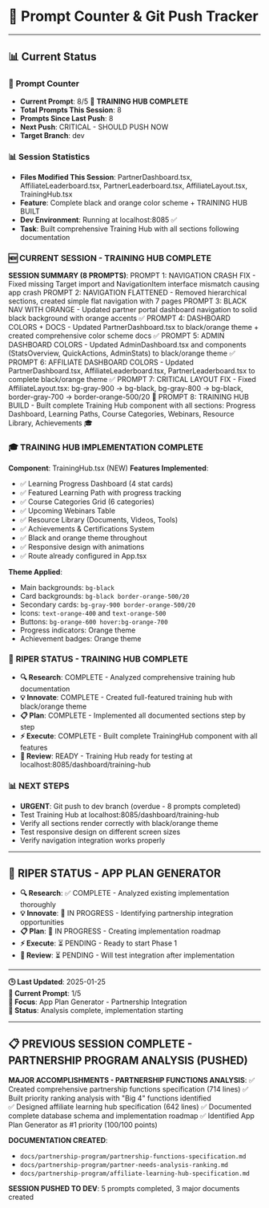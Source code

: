 # 🔢 **Prompt Counter & Git Push Tracker**

---

## 📊 **Current Status**

### 🎯 **Prompt Counter**
- **Current Prompt**: 8/5 🎯 **TRAINING HUB COMPLETE**
- **Total Prompts This Session**: 8
- **Prompts Since Last Push**: 8
- **Next Push**: CRITICAL - SHOULD PUSH NOW
- **Target Branch**: dev

### 📊 **Session Statistics**
- **Files Modified This Session**: PartnerDashboard.tsx, AffiliateLeaderboard.tsx, PartnerLeaderboard.tsx, AffiliateLayout.tsx, TrainingHub.tsx
- **Feature**: Complete black and orange color scheme + TRAINING HUB BUILT
- **Dev Environment**: Running at localhost:8085 ✅ 
- **Task**: Built comprehensive Training Hub with all sections following documentation

### 🆕 **CURRENT SESSION - TRAINING HUB COMPLETE**

**SESSION SUMMARY (8 PROMPTS)**:
PROMPT 1: NAVIGATION CRASH FIX - Fixed missing Target import and NavigationItem interface mismatch causing app crash
PROMPT 2: NAVIGATION FLATTENED - Removed hierarchical sections, created simple flat navigation with 7 pages
PROMPT 3: BLACK NAV WITH ORANGE - Updated partner portal dashboard navigation to solid black background with orange accents ✅
PROMPT 4: DASHBOARD COLORS + DOCS - Updated PartnerDashboard.tsx to black/orange theme + created comprehensive color scheme docs ✅
PROMPT 5: ADMIN DASHBOARD COLORS - Updated AdminDashboard.tsx and components (StatsOverview, QuickActions, AdminStats) to black/orange theme ✅
PROMPT 6: AFFILIATE DASHBOARD COLORS - Updated PartnerDashboard.tsx, AffiliateLeaderboard.tsx, PartnerLeaderboard.tsx to complete black/orange theme ✅
PROMPT 7: CRITICAL LAYOUT FIX - Fixed AffiliateLayout.tsx: bg-gray-900 → bg-black, bg-gray-800 → bg-black, border-gray-700 → border-orange-500/20 🚨
PROMPT 8: TRAINING HUB BUILD - Built complete Training Hub component with all sections: Progress Dashboard, Learning Paths, Course Categories, Webinars, Resource Library, Achievements 🎓

### 🎓 **TRAINING HUB IMPLEMENTATION COMPLETE**
**Component**: TrainingHub.tsx (NEW)
**Features Implemented**:
- ✅ Learning Progress Dashboard (4 stat cards)
- ✅ Featured Learning Path with progress tracking
- ✅ Course Categories Grid (6 categories)
- ✅ Upcoming Webinars Table
- ✅ Resource Library (Documents, Videos, Tools)
- ✅ Achievements & Certifications System
- ✅ Black and orange theme throughout
- ✅ Responsive design with animations
- ✅ Route already configured in App.tsx

**Theme Applied**:
- Main backgrounds: `bg-black`
- Card backgrounds: `bg-black border-orange-500/20`
- Secondary cards: `bg-gray-900 border-orange-500/20`
- Icons: `text-orange-400` and `text-orange-500`
- Buttons: `bg-orange-600 hover:bg-orange-700`
- Progress indicators: Orange theme
- Achievement badges: Orange theme

### 🎯 **RIPER STATUS - TRAINING HUB COMPLETE**
- **🔍 Research**: COMPLETE - Analyzed comprehensive training hub documentation
- **💡 Innovate**: COMPLETE - Created full-featured training hub with black/orange theme
- **📋 Plan**: COMPLETE - Implemented all documented sections step by step
- **⚡ Execute**: COMPLETE - Built complete TrainingHub component with all features
- **🔎 Review**: READY - Training Hub ready for testing at localhost:8085/dashboard/training-hub

### 📊 **NEXT STEPS**
- **URGENT**: Git push to dev branch (overdue - 8 prompts completed)
- Test Training Hub at localhost:8085/dashboard/training-hub
- Verify all sections render correctly with black/orange theme
- Test responsive design on different screen sizes
- Verify navigation integration works properly

---

## 🎯 **RIPER STATUS - APP PLAN GENERATOR**
- **🔍 Research**: ✅ COMPLETE - Analyzed existing implementation thoroughly
- **💡 Innovate**: 🔄 IN PROGRESS - Identifying partnership integration opportunities
- **📋 Plan**: 🔄 IN PROGRESS - Creating implementation roadmap
- **⚡ Execute**: ⏳ PENDING - Ready to start Phase 1
- **🔎 Review**: ⏳ PENDING - Will test integration after implementation

---

**🕒 Last Updated**: 2025-01-25  
**🔢 Current Prompt**: 1/5  
**🤖 Focus**: App Plan Generator - Partnership Integration  
**📝 Status**: Analysis complete, implementation starting

---

## 📋 **PREVIOUS SESSION COMPLETE - PARTNERSHIP PROGRAM ANALYSIS (PUSHED)**

**MAJOR ACCOMPLISHMENTS - PARTNERSHIP FUNCTIONS ANALYSIS**:
✅ Created comprehensive partnership functions specification (714 lines)
✅ Built priority ranking analysis with "Big 4" functions identified  
✅ Designed affiliate learning hub specification (642 lines)
✅ Documented complete database schema and implementation roadmap
✅ Identified App Plan Generator as #1 priority (100/100 points)

**DOCUMENTATION CREATED**:
- `docs/partnership-program/partnership-functions-specification.md`
- `docs/partnership-program/partner-needs-analysis-ranking.md` 
- `docs/partnership-program/affiliate-learning-hub-specification.md`

**SESSION PUSHED TO DEV**: 5 prompts completed, 3 major documents created